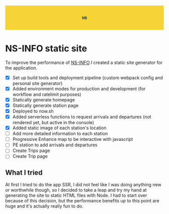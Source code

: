 ![NS header](./docs/images/ns-header.png)
# NS-INFO static site
To improve the performance of [NS-INFO](https://aaraar.github.io/web-app-from-scratch-1920) I created a static site generator for the application.

- [x] Set up build tools and deployment pipeline (custom webpack config and personal site generator)
- [X] Added environment modes for production and development (for workflow and ratelimit purposes)
- [x] Statically generate homepage
- [x] Statically generate station page
- [x] Deployed to now.sh
- [x] Added serverless functions to request arrivals and departures (not rendered yet, but active in the console)
- [x] Added static image of each station's location
- [ ] Add more detailed information to each station
- [ ] Progressive Enhance map to be interactive with javascript
- [ ] PE station to add arrivals and departures
- [ ] Create Trips page
- [ ] Create Trip page

## What I tried
At first I tried to do the app SSR, I did not feel like I was doing anything new or worthwhile though, so I decided to take
a leap and try my hand at generating the site to static HTML files with Node.
I had to start over because of this decision, but the performance benefits up to this point are huge and it's actually really fun to do.




<!-- Add a link to your live demo in Github Pages 🌐-->

<!-- ☝️ replace this description with a description of your own work -->

<!-- Add a nice image here at the end of the week, showing off your shiny frontend 📸 -->

<!-- Maybe a table of contents here? 📚 -->

<!-- How about a section that describes how to install this project? 🤓 -->

<!-- ...but how does one use this project? What are its features 🤔 -->

<!-- What external data source is featured in your project and what are its properties 🌠 -->

<!-- Maybe a checklist of done stuff and stuff still on your wishlist? ✅ -->

<!-- How about a license here? 📜 (or is it a licence?) 🤷 -->
